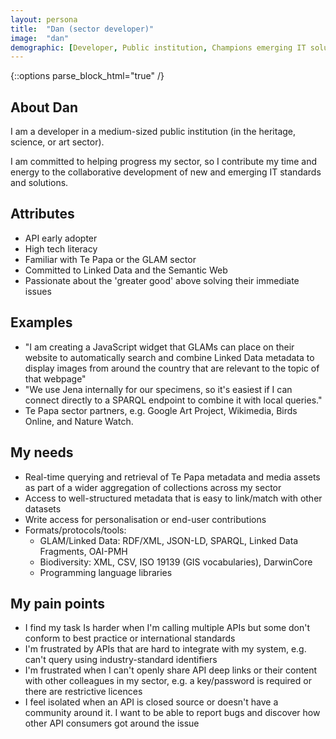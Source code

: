 ```yaml
---
layout: persona
title:  "Dan (sector developer)"
image:  "dan"
demographic: [Developer, Public institution, Champions emerging IT solutions, Real-time access]
---
```


{::options parse_block_html="true" /}
<div class="col">

## About Dan

I am a developer in a medium-sized public institution (in the heritage, science, or art sector).  

I am committed to helping progress my sector, so I contribute my time and energy to the collaborative development of new and emerging IT standards and solutions.

## Attributes

* API early adopter
* High tech literacy
* Familiar with Te Papa or the GLAM sector
* Committed to Linked Data and the Semantic Web
* Passionate about the 'greater good' above solving their immediate issues

</div>
<div class="col">

## Examples

* "I am creating a JavaScript widget that GLAMs can place on their website to automatically search and combine Linked Data metadata to display images from around the country that are relevant to the topic of that webpage"
* "We use Jena internally for our specimens, so it's easiest if I can connect directly to a SPARQL endpoint to combine it with local queries."
* Te Papa sector partners, e.g. Google Art Project, Wikimedia, Birds Online, and Nature Watch.

</div>
<div class="col">

## My needs

* Real-time querying and retrieval of Te Papa metadata and media assets as part of a wider aggregation of collections across my sector
* Access to well-structured metadata that is easy to link/match with other datasets
* Write access for personalisation or end-user contributions
* Formats/protocols/tools: 
  * GLAM/Linked Data: RDF/XML, JSON-LD, SPARQL, Linked Data Fragments, OAI-PMH
  * Biodiversity: XML, CSV, ISO 19139 (GIS vocabularies), DarwinCore
  * Programming language libraries

## My pain points

* I find my task Is harder when I'm calling multiple APIs but some don't conform to best practice or international standards
* I'm frustrated by APIs that are hard to integrate with my system, e.g. can't query using industry-standard identifiers
* I'm frustrated when I can't openly share API deep links or their content with other colleagues in my sector, e.g. a key/password is required or there are restrictive licences
* I feel isolated when an API is closed source or doesn't have a community around it.  I want to be able to report bugs and discover how other API consumers got around the issue

</div>
